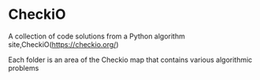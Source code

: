 # CheckiO

A collection of code solutions from a Python algorithm site,CheckiO(https://checkio.org/)

Each folder is an area of the Checkio map that contains various algorithmic problems
